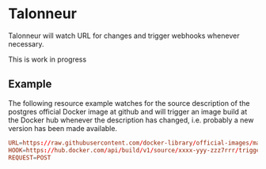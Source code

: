 # Talonneur

Talonneur will watch URL for changes and trigger webhooks whenever necessary.

This is work in progress

## Example

The following resource example watches for the source description of the
postgres official Docker image at github and will trigger an image build at the
Docker hub whenever the description has changed, i.e. probably a new version has
been made available.


```conf
URL=https://raw.githubusercontent.com/docker-library/official-images/master/library/postgres
HOOK=https://hub.docker.com/api/build/v1/source/xxxx-yyy-zzz7rrr/trigger/c629a183-14d5-4200-aab3-b444d8b93d25/call/
REQUEST=POST
```
